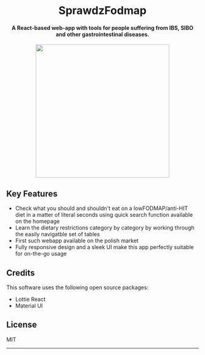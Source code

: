
<h1 align="center">
SprawdzFodmap
</h1>

<h4 align="center">A React-based web-app with tools for people suffering from IBS, SIBO and other gastrointestinal diseases.</h4>

<p align="center"> 
  <img height="350px" src="https://github.com/szczek/sprawdzFodmap/assets/66899019/5052c266-e3c4-4f64-8094-6fc3da351acf" />
</p>

## Key Features

* Check what you should and shouldn't eat on a lowFODMAP/anti-HIT diet in a matter of literal seconds using quick search function available on the homepage
* Learn the dietary restrictions category by category by working through the easily navigatble set of tables
* First such webapp available on the polish market
* Fully responsive design and a sleek UI make this app perfectly suitable for on-the-go usage

## Credits

This software uses the following open source packages:

- Lottie React
- Material UI

## License

MIT

---
